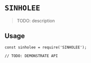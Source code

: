 # `SINHOLEE`

> TODO: description

## Usage

```
const sinholee = require('SINHOLEE');

// TODO: DEMONSTRATE API
```

